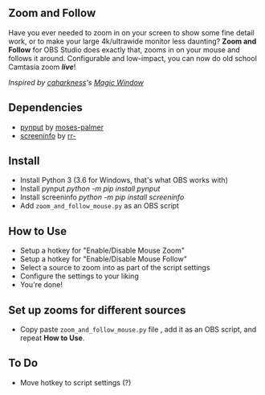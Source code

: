 Zoom and Follow
---------------
Have you ever needed to zoom in on your screen to show some fine detail work, or to make your large 4k/ultrawide monitor less daunting? **Zoom and Follow** for OBS Studio does exactly that, zooms in on your mouse and follows it around. Configurable and low-impact, you can now do old school Camtasia zoom ***live***!

*Inspired by [caharkness](https://obsproject.com/forum/members/caharkness.153928/)'s [Magic Window](https://obsproject.com/forum/threads/magic-window.107614/)*


Dependencies
------------
- [pynput](https://github.com/moses-palmer/pynput) by [moses-palmer](https://github.com/moses-palmer)
- [screeninfo](https://github.com/rr-/screeninfo) by [rr-](https://github.com/rr-)

Install
-------
- Install Python 3 (3.6 for Windows, that's what OBS works with)
- Install pynput *python -m pip install pynput*
- Install screeninfo *python -m pip install screeninfo*
- Add `zoom_and_follow_mouse.py` as an OBS script

How to Use
----------
- Setup a hotkey for "Enable/Disable Mouse Zoom"
- Setup a hotkey for "Enable/Disable Mouse Follow"
- Select a source to zoom into as part of the script settings
- Configure the settings to your liking
- You're done!

Set up zooms for different sources
---
- Copy paste `zoom_and_follow_mouse.py` file , add it as an OBS script, and repeat **How to Use**.

To Do
-----
- Move hotkey to script settings (?)
